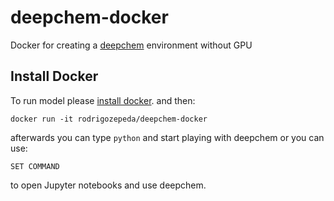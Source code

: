 # deepchem-docker
Docker for creating a [deepchem](https://deepchem.io) environment without GPU

## Install Docker
To run model please [install docker](https://docs.docker.com/install/linux/docker-ce/ubuntu/).
and then:

```
docker run -it rodrigozepeda/deepchem-docker
```

afterwards you can type `python` and start playing with deepchem or you can use:
```
SET COMMAND
```
to open Jupyter notebooks and use deepchem.
